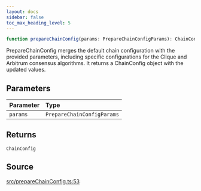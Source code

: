 ```yaml
---
layout: docs
sidebar: false
toc_max_heading_level: 5
---
```


```ts
function prepareChainConfig(params: PrepareChainConfigParams): ChainConfig;
```

PrepareChainConfig merges the default chain configuration with the provided
parameters, including specific configurations for the Clique and Arbitrum
consensus algorithms. It returns a ChainConfig object with the
updated values.

## Parameters

| Parameter | Type                       |
| :-------- | :------------------------- |
| `params`  | `PrepareChainConfigParams` |

## Returns

`ChainConfig`

## Source

[src/prepareChainConfig.ts:53](https://github.com/OffchainLabs/arbitrum-orbit-sdk/blob/cfcbd32d6879cf7817a33b24f062a0fd879ea257/src/prepareChainConfig.ts#L53)
